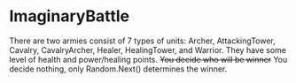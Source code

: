 # ImaginaryBattle

There are two armies consist of 7 types of units: Archer, AttackingTower, Cavalry, CavalryArcher, Healer, HealingTower, and Warrior. They have some level of health and power/healing points.
~~You decide who will be winner~~ You decide nothing, only Random.Next() determines the winner.
